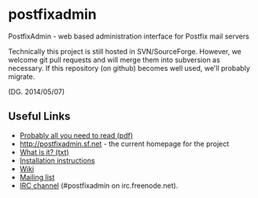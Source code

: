 postfixadmin
============

PostfixAdmin - web based administration interface for Postfix mail servers


Technically this project is still hosted in SVN/SourceForge. However, we welcome git pull requests and will merge them into subversion as necessary. If this repository (on github) becomes well used, we'll probably migrate.

(DG. 2014/05/07)


Useful Links
------------
 - [Probably all you need to read (pdf)](http://blog.cboltz.de/uploads/postfixadmin-30-english.pdf) 
 - http://postfixadmin.sf.net - the current homepage for the project
 - [What is it? (txt)](/DOCUMENTS/POSTFIXADMIN.txt)
 - [Installation instructions](/INSTALL.TXT)
 - [Wiki](http://sourceforge.net/apps/mediawiki/postfixadmin)
 - [Mailing list](https://sourceforge.net/p/postfixadmin/discussion/676076)
 - [IRC channel](irc://irc.freenode.net/postfixadmin) (#postfixadmin on irc.freenode.net).
 
  
